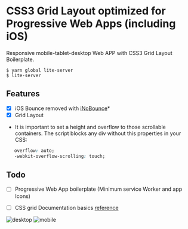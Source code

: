 # CSS3 Grid Layout optimized for Progressive Web Apps (including iOS)
Responsive mobile-tablet-desktop Web APP with CSS3 Grid Layout Boilerplate.

```
$ yarn global lite-server
$ lite-server
```

## Features
- [X] iOS Bounce removed with [iNoBounce](https://github.com/lazd/iNoBounce)*
- [X] Grid Layout
 
 * It is important to set a height and overflow to those scrollable containers. The script blocks any div without this properties in your CSS: 
 ```css
    overflow: auto;
    -webkit-overflow-scrolling: touch;
```
 
 ## Todo
 - [ ] Progressive Web App boilerplate (Minimum service Worker and app Icons)
 - [ ] CSS grid Documentation basics [reference](https://tympanus.net/codrops/css_reference/grid/) 


![desktop](https://cloud.githubusercontent.com/assets/4195550/25557847/b0e22a9e-2d1a-11e7-98cb-e89055c5bfb8.png)
![mobile](https://cloud.githubusercontent.com/assets/4195550/25557851/b6c894e8-2d1a-11e7-96d2-f029dbf002e2.png)
